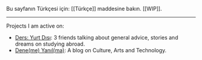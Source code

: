 Bu sayfanın Türkçesi için: [[Türkçe]] maddesine bakın.
[[WIP]].

----

Projects I am active on:

* [Ders: Yurt Dışı](https://shows.acast.com/6511e9fc7065dc00114e97db): 3 friends talking about general advice, stories and dreams on studying abroad.
* [Dene(me) Yanıl(ma)](https://medium.com/@dene-me-yanil-ma): A blog on Culture, Arts and Technology. 